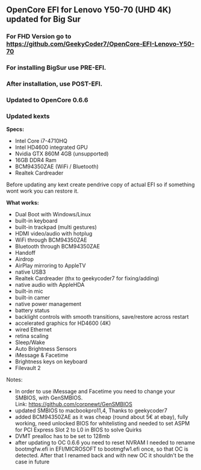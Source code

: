 ## OpenCore EFI for Lenovo Y50-70 (UHD 4K) updated for Big Sur

### For FHD Version go to https://github.com/GeekyCoder7/OpenCore-EFI-Lenovo-Y50-70
### For installing BigSur use PRE-EFI.
### After installation, use POST-EFI.



### Updated to OpenCore 0.6.6
### Updated kexts

**Specs:**
  - Intel Core i7-4710HQ
  - Intel HD4600 integrated GPU
  - Nvidia GTX 860M 4GB (unsupported)
  - 16GB DDR4 Ram
  - BCM94350ZAE (WiFi / Bluetooth)
  - Realtek Cardreader 
 
 Before updating any kext create pendrive copy of actual EFI so if something wont
 work you can restore it.
 
 **What works:**
 
 - Dual Boot with Windows/Linux
 - built-in keyboard
 - built-in trackpad (multi gestures)
 - HDMI video/audio with hotplug
 - WiFi through BCM94350ZAE
 - Bluetooth through BCM94350ZAE
 - Handoff
 - Airdrop
 - AirPlay mirroring to AppleTV
 - native USB3
 - Realtek Cardreader (thx to geekycoder7 for fixing/adding)
 - native audio with AppleHDA
 - built-in mic
 - built-in camer
 - native power management
 - battery status
 - backlight controls with smooth transitions, save/restore across restart
 - accelerated graphics for HD4600 (4K)
 - wired Ethernet
 - retina scaling
 - Sleep/Wake
 - Auto Brightness Sensors
 - iMessage & Facetime
 - Brightness keys on keyboard
 - Filevault 2
 
 


Notes: 
- In order to use iMessage and Facetime you need to change your SMBIOS, with GenSMBIOS.<br>
Link: https://github.com/corpnewt/GenSMBIOS <br>
- updated SMBIOS to macbookpro11,4, Thanks to geekycoder7
- added BCM94350ZAE as it was cheap (round about 5€ at ebay), fully working, need unlocked BIOS for whitelisting and needed to set ASPM for PCI Express Slot 2 to L0 in BIOS to solve Quirks
- DVMT prealloc has to be set to 128mb
- after updating to OC 0.6.6 you need to reset NVRAM
  I needed to rename bootmgfw.efi in EFI/MICROSOFT to bootmgfw1.efi once, so that OC is detected. After that I renamed back and with new OC it shouldn't be the case in future

